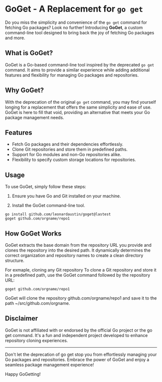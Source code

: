 # GoGet - A Replacement for `go get`

Do you miss the simplicity and convenience of the `go get` command for fetching Go packages? Look no further! Introducing **GoGet**, a custom command-line tool designed to bring back the joy of fetching Go packages and more.

## What is GoGet?

GoGet is a Go-based command-line tool inspired by the deprecated `go get` command. It aims to provide a similar experience while adding additional features and flexibility for managing Go packages and repositories.

## Why GoGet?

With the deprecation of the original `go get` command, you may find yourself longing for a replacement that offers the same simplicity and ease of use. GoGet is here to fill that void, providing an alternative that meets your Go package management needs.

## Features

- Fetch Go packages and their dependencies effortlessly.
- Clone Git repositories and store them in predefined paths.
- Support for Go modules and non-Go repositories alike.
- Flexibility to specify custom storage locations for repositories.

## Usage

To use GoGet, simply follow these steps:

1. Ensure you have Go and Git installed on your machine.

2. Install the GoGet command-line tool.

```shell
go install github.com/leonardaustin/goget@lastest
goget github.com/orgname/repo1
```


## How GoGet Works
GoGet extracts the base domain from the repository URL you provide and clones the repository into the desired path. It dynamically determines the correct organization and repository names to create a clean directory structure.

For exmaple, cloning any Git repository
To clone a Git repository and store it in a predefined path, use the GoGet command followed by the repository URL:

```shell
goget github.com/orgname/repo1
```

GoGet will clone the repository github.com/orgname/repo1 and save it to the path ~/src/github.com/orgname.

## Disclaimer
GoGet is not affiliated with or endorsed by the official Go project or the go get command. It's a fun and independent project developed to enhance repository cloning experiences.

---

Don't let the deprecation of go get stop you from effortlessly managing your Go packages and repositories. Embrace the power of GoGet and enjoy a seamless package management experience!

Happy GoGetting!
